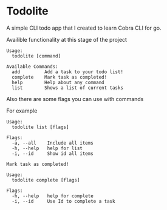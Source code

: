# Todolite

A simple CLI todo app that I created to learn Cobra CLI for go.


Availible functionality at this stage of the project
```
Usage:
  todolite [command]

Available Commands:
  add         Add a task to your todo list!
  complete    Mark task as completed!
  help        Help about any command
  list        Shows a list of current tasks
```

Also there are some flags you can use with commands

For example

```
Usage:
  todolite list [flags]

Flags:
  -a, --all    Include all items
  -h, --help   help for list
  -i, --id     Show id all items
```
```
Mark task as completed!

Usage:
  todolite complete [flags]

Flags:
  -h, --help   help for complete
  -i, --id     Use Id to complete a task
```


